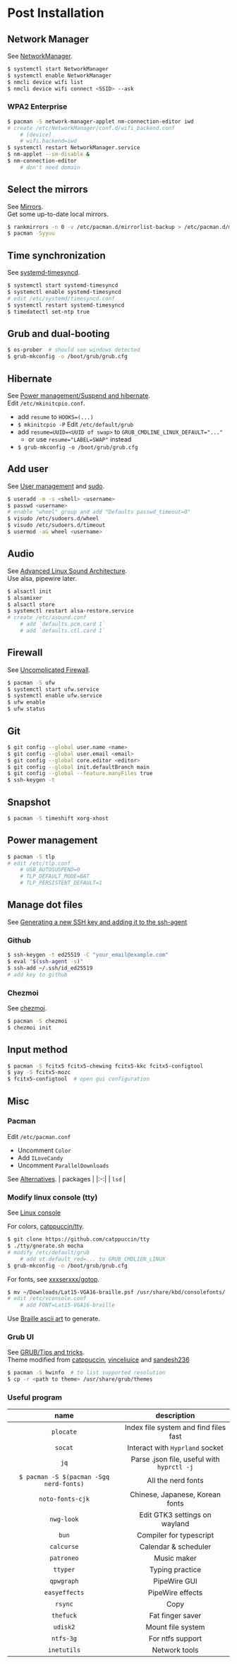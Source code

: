 # Post Installation
## Network Manager
See [NetworkManager](https://wiki.archlinux.org/title/NetworkManager).
```sh
$ systemctl start NetworkManager
$ systemctl enable NetworkManager
$ nmcli device wifi list
$ nmcli device wifi connect <SSID> --ask
```
### WPA2 Enterprise
```sh
$ pacman -S network-manager-applet nm-connection-editor iwd
# create /etc/NetworkManager/conf.d/wifi_backend.conf
    # [device]
    # wifi.backend=iwd
$ systemctl restart NetworkManager.service
$ nm-applet --sm-disable &
$ nm-connection-editor
    # don't need domain
```

## Select the mirrors
See [Mirrors](https://wiki.archlinux.org/title/Mirrors).  
Get some up-to-date local mirrors.
```sh
$ rankmirrors -n 0 -v /etc/pacman.d/mirrorlist-backup > /etc/pacman.d/mirrorlist
$ pacman -Syyuu
```

## Time synchronization
See [systemd-timesyncd](https://wiki.archlinux.org/title/Systemd-timesyncd).
```sh
$ systemctl start systemd-timesyncd
$ systemctl enable systemd-timesyncd
# edit /etc/systemd/timesyncd.conf
$ systemctl restart systemd-timesyncd
$ timedatectl set-ntp true
```

## Grub and dual-booting
```sh
$ os-prober  # should see windows detected
$ grub-mkconfig -o /boot/grub/grub.cfg
```

## Hibernate
See [Power management/Suspend and hibernate](https://wiki.archlinux.org/title/Power_management/Suspend_and_hibernate#Pass_hibernate_location_to_initramfs).   
Edit `/etc/mkinitcpio.conf`.
- add `resume` to `HOOKS=(...)`
- `$ mkinitcpio -P`
Edit `/etc/default/grub`
- add `resume=UUID=<UUID of swap>` to `GRUB_CMDLINE_LINUX_DEFAULT="..."`
  - or use `resume="LABEL=SWAP"` instead
- `$ grub-mkconfig -o /boot/grub/grub.cfg`

## Add user
See [User management](https://wiki.archlinux.org/title/Users_and_groups#User_management) and [sudo](https://wiki.archlinux.org/title/sudo).
```sh
$ useradd -m -s <shell> <username>
$ passwd <username>
# enable "wheel" group and add "Defaults passwd_timeout=0"
$ visudo /etc/sudoers.d/wheel
$ visudo /etc/sudoers.d/timeout
$ usermod -aG wheel <username>
```

## Audio
See [Advanced Linux Sound Architecture](https://wiki.archlinux.org/title/Advanced_Linux_Sound_Architecture).  
Use alsa, pipewire later.
```sh
$ alsactl init
$ alsamixer
$ alsactl store
$ systemctl restart alsa-restore.service
# create /etc/asound.conf
    # add `defaults.pcm.card 1`
    # add `defaults.ctl.card 1`
```

## Firewall
See [Uncomplicated Firewall](https://wiki.archlinux.org/title/Uncomplicated_Firewall).
```sh
$ pacman -S ufw
$ systemctl start ufw.service
$ systemctl enable ufw.service
$ ufw enable
$ ufw status
```

## Git
```sh
$ git config --global user.name <name>
$ git config --global user.email <email>
$ git config --global core.editor <editor>
$ git config --global init.defaultBranch main
$ git config --global --feature.manyFiles true
$ ssh-keygen -t
```

## Snapshot
```sh
$ pacman -S timeshift xorg-xhost
```

## Power management
```sh
$ pacman -S tlp
# edit /etc/tlp.conf
    # USB_AUTOSUSPEND=0
    # TLP_DEFAULT_MODE=BAT
    # TLP_PERSISTENT_DEFAULT=1
```

## Manage dot files
See [Generating a new SSH key and adding it to the ssh-agent](https://docs.github.com/en/authentication/connecting-to-github-with-ssh/generating-a-new-ssh-key-and-adding-it-to-the-ssh-agent?platform=linux)
### Github
```sh
$ ssh-keygen -t ed25519 -C "your_email@example.com"
$ eval "$(ssh-agent -s)"
$ ssh-add ~/.ssh/id_ed25519
# add key to github
```
### Chezmoi
See [chezmoi](https://www.chezmoi.io/quick-start/).
```sh
$ pacman -S chezmoi
$ chezmoi init
```

## Input method
```sh
$ pacman -S fcitx5 fcitx5-chewing fcitx5-kkc fcitx5-configtool
$ yay -S fcitx5-mozc
$ fcitx5-configtool  # open gui configuration
```

## Misc
### Pacman
Edit `/etc/pacman.conf`
- Uncomment `Color`
- Add `ILoveCandy`
- Uncomment `ParallelDownloads`

See [Alternatives](https://wiki.archlinux.org/title/Core_utilities#Alternatives).
| packages |
|:-:|
| `lsd` |

### Modify linux console (tty)
See [Linux console](https://wiki.archlinux.org/title/Linux_console)

For colors, [catppuccin/tty](https://github.com/catppuccin/tty).
```sh
$ git clone https://github.com/catppuccin/tty
$ ./tty/gnerate.sh mocha
# modify /etc/default/grub
    # add vt.default_red=... to GRUB_CMDLIEN_LINUX
$ grub-mkconfig -o /boot/grub/grub.cfg
```

For fonts, see [xxxserxxx/gotop](https://github.com/xxxserxxx/gotop/tree/master/fonts).
```sh
$ mv ~/Downloads/Lat15-VGA16-braille.psf /usr/share/kbd/consolefonts/
# edit /etc/vconsole.conf
    # add FONT=Lat15-VGA16-braille
```
Use [Braille ascii art](https://lachlanarthur.github.io/Braille-ASCII-Art) to generate.

### Grub UI
See [GRUB/Tips and tricks](https://wiki.archlinux.org/title/GRUB/Tips_and_tricks).  
Theme modified from [catppuccin](https://github.com/catppuccin/grub), [vinceliuice](https://github.com/vinceliuice/grub2-themes) and [sandesh236](https://github.com/sandesh236/sleek--themes)
```sh
$ pacman -S hwinfo  # to list supported resolution
$ cp -r <path to theme> /usr/share/grub/themes
```
### Useful program
| name | description |
|:-:|:-:|
| `plocate` | Index file system and find files fast |
| `socat` | Interact with `Hyprland` socket |
| `jq` | Parse .json file, useful with `hyprctl -j` |
| `$ pacman -S $(pacman -Sgq nerd-fonts)` | All the nerd fonts |
| `noto-fonts-cjk` | Chinese, Japanese, Korean fonts |
| `nwg-look` | Edit GTK3 settings on wayland |
| `bun` | Compiler for typescript |
| `calcurse` | Calendar & scheduler |
| `patroneo` | Music maker |
| `ttyper` | Typing practice |
| `qpwgraph` | PipeWire GUI |
| `easyeffects` | PipeWire effects |
| `rsync` | Copy |
| `thefuck` | Fat finger saver |
| `udisk2` | Mount file system |
| `ntfs-3g` | For ntfs support |
| `inetutils` | Network tools |
